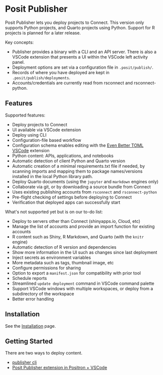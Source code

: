 # Posit Publisher

Posit Publisher lets you deploy projects to Connect. This version only supports
Python projects, and Quarto projects using Python. Support for R projects is
planned for a later release.

Key concepts:

- Publisher provides a binary with a CLI and an API server. There is also a VSCode
  extension that presents a UI within the VSCode left activity panel.
- Deployment options are set via a configuration file in `.posit/publish/`.
- Records of where you have deployed are kept in `.posit/publish/deployments`.
- Accounts/credentials are currently read from rsconnect and rsconnect-python.

## Features

Supported features:

- Deploy projects to Connect
- UI available via VSCode extension
- Deploy using CLI
- Configuration-file based workflow
- Configuration schema enables editing with the [Even Better TOML
  VSCode](https://marketplace.visualstudio.com/items?itemName=tamasfe.even-better-toml)
  extension
- Python content: APIs, applications, and notebooks
- Automatic detection of client Python and Quarto version
- Automatic creation of a minimal requirements.txt file if needed, by scanning imports and mapping them to package names/versions installed in the local Python library path.
- Deploy Quarto documents (using the `jupyter` and `markdown` engines only)
- Collaborate via git, or by downloading a source bundle from Connect
- Uses existing publishing accounts from `rsconnect` and `rsconnect-python`
- Pre-flight checking of settings before deploying to Connect
- Verification that deployed apps can successfully start

What's not supported yet but is on our to-do list:

- Deploy to servers other than Connect (shinyapps.io, Cloud, etc)
- Manage the list of accounts and provide an import function for existing
  accounts
- R content such as Shiny, R Markdown, and Quarto (with the `knitr` engine)
- Automatic detection of R version and dependencies
- Show more information in the UI such as changes since last deployment
- Inject secrets as environment variables
- More metadata such as tags, thumbnail image, etc
- Configure permissions for sharing
- Option to export a `manifest.json` for compatibility with prior tool
- Schedule reports
- Streamlined `update deployment` command in VSCode command palette
- Support VSCode windows with multiple workspaces, or deploy from a
  subdirectory of the workspace
- Better error handling

## Installation

See the [Installation](installation.md) page.

## Getting Started

There are two ways to deploy content.

- [publisher cli](cli.md)
- [Posit Publisher extension in Positron + VSCode](vscode.md)
